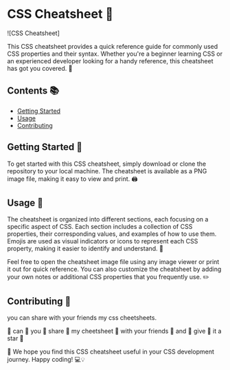 
# CSS Cheatsheet 🎨

![CSS Cheatsheet]

This CSS cheatsheet provides a quick reference guide for commonly used CSS properties and their syntax. Whether you're a beginner learning CSS or an experienced developer looking for a handy reference, this cheatsheet has got you covered. 🚀

## Contents 📚

- [Getting Started](#getting-started)
- [Usage](#usage)
- [Contributing](#contributing)

## Getting Started 🚀

To get started with this CSS cheatsheet, simply download or clone the repository to your local machine. The cheatsheet is available as a PNG image file, making it easy to view and print. 🖨️

## Usage 📖

The cheatsheet is organized into different sections, each focusing on a specific aspect of CSS. Each section includes a collection of CSS properties, their corresponding values, and examples of how to use them. Emojis are used as visual indicators or icons to represent each CSS property, making it easier to identify and understand. 🎉

Feel free to open the cheatsheet image file using any image viewer or print it out for quick reference. You can also customize the cheatsheet by adding your own notes or additional CSS properties that you frequently use. ✏️

## Contributing 🤝

you can share with your friends my css cheetsheets.

🌸 can 🌼 you 🌹 share 🌷 my cheetsheet 🌺 with your friends 💐 and  🌻 give  🌿 it a star 🌱

 🌾 We hope you find this CSS cheatsheet useful in your CSS development journey. Happy coding! 💻💡

